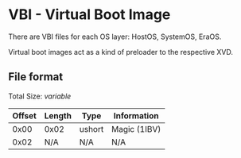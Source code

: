 # VBI - Virtual Boot Image
There are VBI files for each OS layer: HostOS, SystemOS, EraOS.

Virtual boot images act as a kind of preloader to the respective XVD.

## File format
Total Size: *variable*

| Offset | Length | Type     | Information                    |
| ------ | ------ | -------- | ------------------------------ |
| 0x00   |   0x02 |   ushort | Magic (1IBV)                   |
| 0x02   |    N/A |     N/A  | N/A                            |